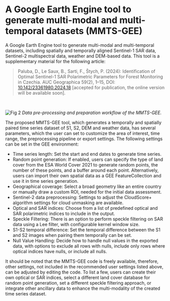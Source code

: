 # A Google Earth Engine tool to generate multi-modal and multi-temporal datasets (MMTS-GEE)
A Google Earth Engine tool to generate multi-modal and multi-temporal datasets, including spatially and temporally aligned Sentinel-1 SAR data, Sentinel-2 multispectral data, weather and DEM-based data.
This tool is a supplementary material for the following article:
> Paluba, D., Le Saux, B., Sarti, F., Štych, P. (2024): Identification of Optimal Sentinel-1 SAR Polarimetric Parameters for Forest Monitoring in Czechia. AUC Geographica 59(2), 1–15, DOI: [10.142/23361980.2024.18](https://doi.org/10.142/23361980.2024.18) [accepted for publication, the online version will be available soon].
<br>

![Fig  2](https://github.com/user-attachments/assets/4ade6475-bbfb-45d2-9f1b-2309e0c822b8)
_Data pre-processing and preparation workflow of the MMTS-GEE._

The proposed MMTS-GEE tool, which generates a temporally and spatially paired time series dataset of S1, S2, DEM and weather data, has several parameters, which the user can set to customize the area of interest, time range, the preprocessing pipeline or export settings. The following settings can be set in the GEE environment: 
- Time series length: Set the start and end dates to generate time series.
- Random point generation: If enabled, users can specify the type of land cover from the ESA World Cover 2021 to generate random points, the number of these points, and a buffer around each point. Alternatively, users can import their own spatial data as a GEE FeatureCollection and use it in time series generation.
- Geographical coverage: Select a broad geometry like an entire country or manually draw a custom ROI, needed for the initial data assessment.
- Sentinel-2 data preprocessing: Settings to adjust the CloudScore+ algorithm settings for cloud unmasking are available.
- Optical and SAR indices: Choose from a list of predefined optical and SAR polarimetric indices to include in the output.
- Speckle Filtering: There is an option to perform speckle filtering on SAR data using a Lee filter, with configurable kernel window size.
- S1-S2 temporal difference: Set the temporal difference between the S1 and S2 images when pairing them temporally can be set.
- Null Value Handling: Decide how to handle null values in the exported data, with options to exclude all rows with nulls, include only rows where optical indices have nulls, or include all nulls.

It should be noted that the MMTS-GEE code is freely available, therefore, other settings, not included in the recommended user settings listed above, can be adjusted by editing the code. To list a few, users can create their own optical or SAR indices, select a different land cover database for random point generation, set a different speckle filtering approach, or integrate other ancillary data to enhance the multi-modality of the created time series dataset.
